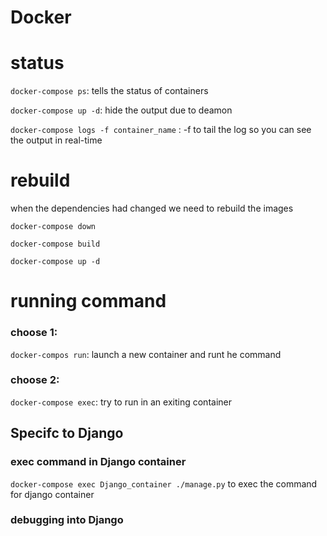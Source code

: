 # Docker 

# status 

`docker-compose ps`: tells the status of containers

`docker-compose up -d`: hide the output due to deamon 

`docker-compose logs -f container_name` : -f to tail the log so you can see the output in real-time

# rebuild

when the dependencies had changed we need to rebuild the images 

`docker-compose down`

`docker-compose build`

`docker-compose up -d`

# running command

### choose 1:

`docker-compos run`: launch a new container and runt he command 

### choose 2:

`docker-compose exec`: try to run in an exiting container 



## Specifc to Django 

### exec command in Django container

`docker-compose exec Django_container ./manage.py` to exec the command for django container

### debugging into Django 

